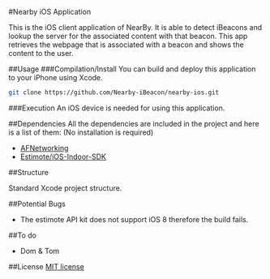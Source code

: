 #Nearby iOS Application

This is the iOS client application of NearBy. It is able to detect iBeacons and lookup the server for the associated content with that beacon. This app retrieves the webpage that is associated with a beacon and shows the content to the user.

##Usage
###Compilation/Install
You can build and deploy this application to your iPhone using Xcode.

```bash
git clone https://github.com/Nearby-iBeacon/nearby-ios.git
```

###Execution
An iOS device is needed for using this application.


##Dependencies
All the dependencies are included in the project and here is a list of them: (No installation is required)
* [AFNetworking](https://github.com/AFNetworking/AFNetworking.git)
* [Estimote/iOS-Indoor-SDK](https://github.com/Estimote/iOS-Indoor-SDK.git)

##Structure

Standard Xcode project structure.

##Potential Bugs

* The estimote API kit does not support iOS 8 therefore the build fails.

##To do

* Dom & Tom

##License
[MIT license](http://opensource.org/licenses/MIT) 
